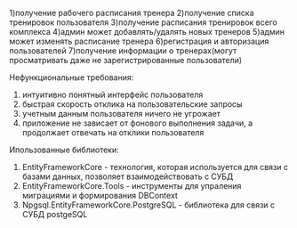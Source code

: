 1)получение рабочего расписания тренера
2)получение списка тренировок пользователя
3)получение расписания тренировок всего комплекса
4)админ может добавлять/удалять новых тренеров
5)админ может изменять расписание тренера
6)регистрация и авторизация пользователей
7)получение информации о тренерах(могут просматривать даже не зарегистрированные пользователи)

Нефункциональные требования:
1) интуитивно понятный интерфейс пользователя
2) быстрая скорость отклика на пользовательские запросы
3) учетным данным пользователя ничего не угрожает
4) приложение не зависает от фонового выполнения задачи, а продолжает отвечать на отклики пользователя

Ипользованные библиотеки:
1) EntityFrameworkCore - технология, которая используется для связи с базами данных, позволяет взаимодействовать с СУБД
2) EntityFrameworkCore.Tools - инструменты для упраления миграциями и формирования DBContext
3) Npgsql.EntityFrameworkCore.PostgreSQL - библиотека для связи с СУБД postgeSQL